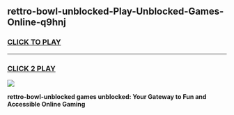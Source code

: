 
## rettro-bowl-unblocked-Play-Unblocked-Games-Online-q9hnj
<h3>
<a href="https://premium76.site?title=rettro-bowl-unblocked&ref=25A">CLICK TO PLAY</a></h3>
<hr>

<h3>
<a href="https://premium76.site?title=rettro-bowl-unblocked&ref=25A">CLICK 2 PLAY</a>
  
</h3>

<a href="https://premium76.site?title=rettro-bowl-unblocked&ref=25A"><img src="https://clearcache.store/games.png"></a>


**rettro-bowl-unblocked games unblocked: Your Gateway to Fun and Accessible Online Gaming**
